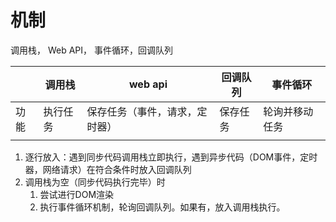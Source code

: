 # 机制
调用栈， Web API， 事件循环，回调队列

|  | 调用栈 | web api | 回调队列 | 事件循环 |
| --- | --- | --- | --- | --- |
| 功能 | 执行任务 | 保存任务（事件，请求，定时器） | 保存任务 | 轮询并移动任务 |
|  |  |  |  |  |

1. 逐行放入：遇到同步代码调用栈立即执行，遇到异步代码（DOM事件，定时器，网络请求）在符合条件时放入回调队列
2. 调用栈为空（同步代码执行完毕）时
	1. 尝试进行DOM渲染
	2. 执行事件循环机制，轮询回调队列。如果有，放入调用栈执行。